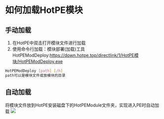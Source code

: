 # 如何加载HotPE模块
## 手动加载
1. 在HotPE中双击打开模块文件进行加载
2. 使用命令行加载：模块部署(加载)工具HotPEModDeploy:https://down.hotpe.top/directlink/1/HotPE模块/HotPEModDeploy.exe
```bash
HotPEModDeploy [path] [/h]
path可以是模块文件或放模块的目录
```

## 自动加载
将模块文件放到HotPE安装磁盘下的HotPEModule文件夹，实现进入PE时自动加载
![](https://cdn.jsdelivr.net/gh/VirtualHotBar/pic@latest/i/2022/05/02/10elcqf.png)